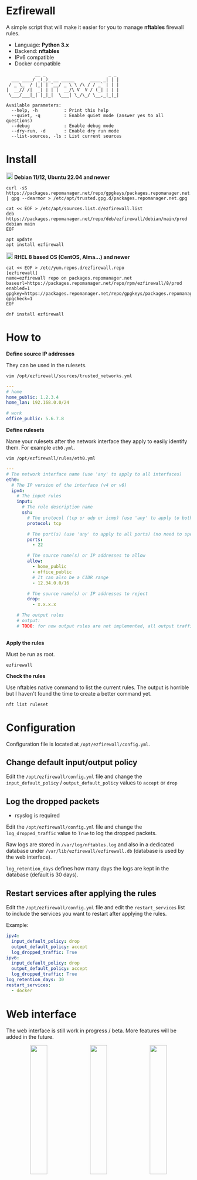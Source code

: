 Ezfirewall
==========

A simple script that will make it easier for you to manage **nftables** firewall rules.

- Language: **Python 3.x**
- Backend: **nftables**
- IPv6 compatible
- Docker compatible

```
           __ _                        _ _ 
  ___ ____/ _(_)_ __ _____      ____ _| | |
 / _ \_  / |_| | '__/ _ \ \ /\ / / _` | | |
|  __// /|  _| | | |  __/\ V  V / (_| | | |
 \___/___|_| |_|_|  \___| \_/\_/ \__,_|_|_|
                                           
Available parameters:
  --help, -h          : Print this help
  --quiet, -q         : Enable quiet mode (answer yes to all questions)
  --debug             : Enable debug mode
  --dry-run, -d       : Enable dry run mode
  --list-sources, -ls : List current sources
```

Install
=======

<img src="https://github.com/user-attachments/assets/6bf74c2c-c8bc-4ffd-9fa4-ba1d89de0b27" width="18" /> **Debian 11/12, Ubuntu 22.04 and newer**

```shell
curl -sS https://packages.repomanager.net/repo/gpgkeys/packages.repomanager.net.pub | gpg --dearmor > /etc/apt/trusted.gpg.d/packages.repomanager.net.gpg
```

```shell
cat << EOF > /etc/apt/sources.list.d/ezfirewall.list
deb https://packages.repomanager.net/repo/deb/ezfirewall/debian/main/prod debian main
EOF
```

```shell
apt update
apt install ezfirewall
```

<img src="https://github.com/user-attachments/assets/f14deb0d-bf59-4147-844b-b8a2762f7f13" width="18" /> **RHEL 8 based OS (CentOS, Alma...) and newer**

```shell
cat << EOF > /etc/yum.repos.d/ezfirewall.repo
[ezfirewall]
name=ezfirewall repo on packages.repomanager.net
baseurl=https://packages.repomanager.net/repo/rpm/ezfirewall/8/prod
enabled=1
gpgkey=https://packages.repomanager.net/repo/gpgkeys/packages.repomanager.net.pub
gpgcheck=1
EOF
```

```shell
dnf install ezfirewall
```

How to
======

**Define source IP addresses**

They can be used in the rulesets.

```shell
vim /opt/ezfirewall/sources/trusted_networks.yml
```

```yaml
---
# home
home_public: 1.2.3.4
home_lan: 192.168.0.0/24

# work
office_public: 5.6.7.8
```

**Define rulesets**

Name your rulesets after the network interface they apply to easily identify them. For example `eth0.yml`.

```shell
vim /opt/ezfirewall/rules/eth0.yml
```

```yaml
---
# The network interface name (use 'any' to apply to all interfaces)
eth0:
  # The IP version of the interface (v4 or v6)
  ipv4:
    # The input rules
    input:
      # The rule description name
      ssh:
        # The protocol (tcp or udp or icmp) (use 'any' to apply to both tcp and udp)
        protocol: tcp

        # The port(s) (use 'any' to apply to all ports) (no need to specify the ports for icmp)
        ports:
          - 22

        # The source name(s) or IP addresses to allow
        allow:
          - home_public
          - office_public
          # It can also be a CIDR range
          - 12.34.0.0/16

        # The source name(s) or IP addresses to reject
        drop:
          - x.x.x.x

    # The output rules
    # output:
    # TODO: for now output rules are not implemented, all output traffic is allowed
    
```

**Apply the rules**

Must be run as root.

```shell
ezfirewall
```

**Check the rules**

Use nftables native command to list the current rules. The output is horrible but I haven't found the time to create a better command yet.

```shell
nft list ruleset
```

Configuration
=============

Configuration file is located at `/opt/ezfirewall/config.yml`.

Change default input/output policy
----------------------------------

Edit the `/opt/ezfirewall/config.yml` file and change the `input_default_policy` / `output_default_policy` values to `accept` or `drop`

Log the dropped packets
-----------------------

- rsyslog is required

Edit the `/opt/ezfirewall/config.yml` file and change the `log_dropped_traffic` value to `True` to log the dropped packets.

Raw logs are stored in `/var/log/nftables.log` and also in a dedicated database under `/var/lib/ezfirewall/ezfirewall.db` (database is used by the web interface).

`log_retention_days` defines how many days the logs are kept in the database (default is 30 days).

Restart services after applying the rules
-----------------------------------------

Edit the `/opt/ezfirewall/config.yml` file and edit the `restart_services` list to include the services you want to restart after applying the rules.

Example:

```yaml
ipv4:
  input_default_policy: drop
  output_default_policy: accept
  log_dropped_traffic: True
ipv6:
  input_default_policy: drop
  output_default_policy: accept
  log_dropped_traffic: True
log_retention_days: 30
restart_services: 
  - docker
```

Web interface
=============

The web interface is still work in progress / beta. More features will be added in the future.

<div align="center">
    <img src="https://github.com/user-attachments/assets/63f14051-9958-4fd6-854d-6c47d9b9aab0" width=30% align="top">
    &nbsp;
    <img src="https://github.com/user-attachments/assets/1ce33e48-7340-4e35-bc17-6283746df24f" width=30% align="top">
    &nbsp;
    <img src="https://github.com/user-attachments/assets/1029ca8b-192e-4f1b-981c-829c04d18aeb" width=30% align="top">
</div>
<br>

**Requirements**

- Set the `log_dropped_traffic` options to `True` in the configuration file to enable logging of dropped packets.
- You will need a web server with PHP 8.2 or newer and PHP SQLite, Yaml extensions installed (`php8.x-sqlite3`, `php8.x-yaml` on Debian based OS).
- The web server must serve the files from `/opt/ezfirewall/www/public`.
- SSL certificate is recommended unless you are using it only on a local network.

Here is an example of a Nginx vhost configuration for the web interface:

```nginx

upstream php-handler {
    # PHP-FPM 8.2 socket for ezfirewall
    server unix:/run/php/ezfirewall-php8.2-fpm.sock;
}

# Disable useless logging
map $request_uri $loggable {
    /ajax/controller.php 0;
    default 1;
}

server {
    listen <SERVER-IP>:80;
    server_name <FQDN>;

    access_log /var/log/nginx/<FQDN>_access.log combined if=$loggable;
    error_log /var/log/nginx/<FQDN>_error.log;

    return 301 https://$server_name$request_uri;
}
 
server {
    set $ROOT_DIR '/opt/ezfirewall/www/public';

    listen <SERVER-IP>:443 ssl;
    server_name <FQDN>;

    # Path to SSL certificate/key files
    ssl_certificate <PATH_TO_CERTIFICATE>;
    ssl_certificate_key <PATH_TO_PRIVATE_KEY>;

    # Path to log files
    access_log /var/log/nginx/<FQDN>_ssl_access.log combined if=$loggable;
    error_log /var/log/nginx/<FQDN>_ssl_error.log;
 
    # Security headers
    add_header Strict-Transport-Security "max-age=15768000; includeSubDomains; preload;" always;
    add_header Referrer-Policy "no-referrer" always;
    add_header X-Content-Type-Options "nosniff" always;
    add_header X-Download-Options "noopen" always;
    add_header X-Frame-Options "SAMEORIGIN" always;
    add_header X-Permitted-Cross-Domain-Policies "none" always;
    add_header X-Robots-Tag "none" always;
    add_header X-XSS-Protection "1; mode=block" always;

    # Remove X-Powered-By, which is an information leak
    fastcgi_hide_header X-Powered-By;

    # Path to root directory
    root $ROOT_DIR;
 
    location / {
        rewrite ^ /index.php;
    }

    # Reverse proxy for http://ip-api.com
    # Useful to serve http over https
    location /api/ip {
        proxy_pass http://ip-api.com/json;
        proxy_set_header Host ip-api.com;
        proxy_set_header X-Real-IP $remote_addr;
        proxy_set_header X-Forwarded-For $proxy_add_x_forwarded_for;
    }

    location ~ \.php$ {
        include fastcgi_params;
        fastcgi_param SCRIPT_FILENAME $request_filename;
        fastcgi_param HTTPS on;
        # Avoid sending the security headers twice
        fastcgi_param modHeadersAvailable true;
        fastcgi_pass php-handler;
        fastcgi_intercept_errors on;
        fastcgi_request_buffering off;
        fastcgi_read_timeout 120;
    }

    # Static files
    location ~ \.(svg|png|html|ttf|ico|jpg|jpeg|gif|css|js)$ {
        expires 7d;
        add_header Cache-Control "public, max-age=3600 immutable";
        access_log off;
    }
}
```

